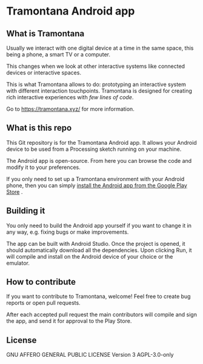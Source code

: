 # Tramontana Android app

## What is Tramontana

Usually we interact with one digital device at a time in the same space, this being a phone, a smart
TV or a computer.

This changes when we look at other interactive systems like connected devices or interactive spaces.

This is what Tramontana allows to do: prototyping an interactive system with different interaction
touchpoints. Tramontana is designed for creating rich interactive experiences with _few lines of
code_.

Go to https://tramontana.xyz/ for more information.

## What is this repo

This Git repository is for the Tramontana Android app. It allows your Android device to be used from
a Processing sketch running on your machine.

The Android app is open-source. From here you can browse the code and modify it to your preferences.

If you only need to set up a Tramontana environment with your Android phone, then you can simply
[install the Android app from the Google Play Store](https://play.google.com/store/apps/details?id=com.pierdr.pierluigidallarosa.myactivity)
.

## Building it

You only need to build the Android app yourself if you want to change it in any way, e.g. fixing
bugs or make improvements.

The app can be built with Android Studio. Once the project is opened, it should automatically
download all the dependencies. Upon clicking Run, it will compile and install on the Android device
of your choice or the emulator.

## How to contribute

If you want to contribute to Tramontana, welcome! Feel free to create bug reports or open pull requests.

After each accepted pull request the main contributors will compile and sign the app, and send it
for approval to the Play Store.

## License

GNU AFFERO GENERAL PUBLIC LICENSE Version 3
AGPL-3.0-only
